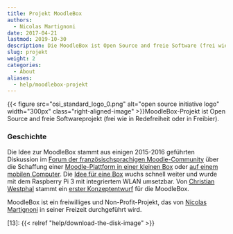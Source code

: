```yaml
---
title: Projekt MoodleBox
authors:
  - Nicolas Martignoni
date: 2017-04-21
lastmod: 2019-10-30
description: Die MoodleBox ist Open Source and freie Software (frei wie in Redefreiheit oder in Freibier). Sie bietet ein komplettes Moodle Learning Management System mit minimaler Infrastruktur.
slug: projekt
weight: 2
categories:
  - About
aliases:
  - help/moodlebox-projekt
---
```


{{< figure src="osi_standard_logo_0.png" alt="open source initiative logo" width="300px" class="right-aligned-image" >}}MoodleBox-Projekt ist Open Source and freie Softwareprojekt (frei wie in Redefreiheit oder in Freibier).

### Geschichte

Die Idee zur MoodleBox stammt aus einigen 2015-2016 geführten Diskussion im [Forum der französischsprachigen Moodle-Community][4] über die Schaffung einer [Moodle-Plattform in einer kleinen Box][12] oder [auf einem mobilen Computer][5]. Die [Idee für eine Box][6] wuchs schnell weiter und wurde mit dem Raspberry Pi 3 mit integriertem WLAN umsetzbar. Von [Christian Westphal][7] stammt ein [erster Konzeptentwurf][8] für die MoodleBox.

MoodleBox ist ein freiwilliges und Non-Profit-Projekt, das von [Nicolas Martignoni][2] in seiner Freizeit durchgeführt wird.

 [1]: https://moodle.org
 [2]: https://blog.martignoni.net/a-propos/
 [3]: https://www.raspberrypi.org
 [4]: https://moodle.org/course/view.php?id=20
 [5]: https://moodle.org/mod/forum/discuss.php?d=318719
 [6]: https://moodle.org/mod/forum/discuss.php?d=330291
 [7]: http://moodlebox.tuxfamily.org/
 [8]: https://moodle.org/mod/forum/discuss.php?d=331170
 [10]: https://moodle.org/user/profile.php?id=70180
 [11]: https://moodle.org/user/profile.php?id=41095
 [12]: https://moodle.org/mod/forum/discuss.php?d=278493
 [13]: {{< relref "help/download-the-disk-image" >}}
